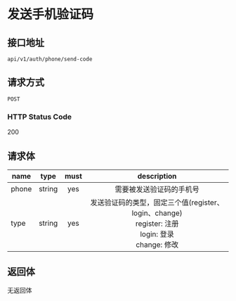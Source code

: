 # 发送手机验证码

## 接口地址
`api/v1/auth/phone/send-code`

## 请求方式
`POST`

### HTTP Status Code

200

## 请求体
| name     | type     | must     | description |
|----------|:--------:|:--------:|:--------:|
| phone    | string   | yes      | 需要被发送验证码的手机号 |
| type     | string   | yes      | 发送验证码的类型，固定三个值(register、login、change) <br /> register: 注册 <br /> login: 登录 <br /> change: 修改 |

## 返回体
无返回体